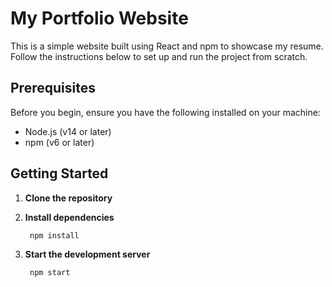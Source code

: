 # My Portfolio Website

This is a simple website built using React and npm to showcase my resume. Follow the instructions below to set up and run the project from scratch.

## Prerequisites

Before you begin, ensure you have the following installed on your machine:
- Node.js (v14 or later)
- npm (v6 or later)

## Getting Started

1. **Clone the repository**

2. **Install dependencies**

        npm install

3. **Start the development server**

        npm start

    
